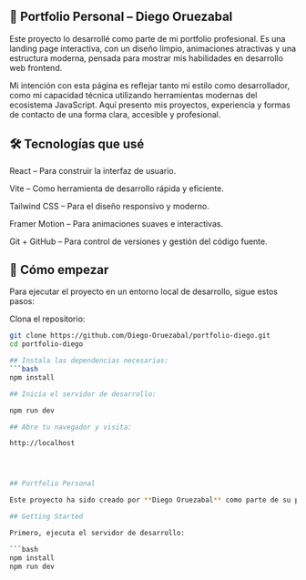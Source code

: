 ## 🚀 Portfolio Personal – Diego Oruezabal
Este proyecto lo desarrollé como parte de mi portfolio profesional. Es una landing page interactiva, con un diseño limpio, animaciones atractivas y una estructura moderna, pensada para mostrar mis habilidades en desarrollo web frontend.

Mi intención con esta página es reflejar tanto mi estilo como desarrollador, como mi capacidad técnica utilizando herramientas modernas del ecosistema JavaScript. Aquí presento mis proyectos, experiencia y formas de contacto de una forma clara, accesible y profesional.

## 🛠️ Tecnologías que usé
React – Para construir la interfaz de usuario.

Vite – Como herramienta de desarrollo rápida y eficiente.

Tailwind CSS – Para el diseño responsivo y moderno.

Framer Motion – Para animaciones suaves e interactivas.

Git + GitHub – Para control de versiones y gestión del código fuente.

## 🚧 Cómo empezar
Para ejecutar el proyecto en un entorno local de desarrollo, sigue estos pasos:

Clona el repositorio:

```bash
git clone https://github.com/Diego-Oruezabal/portfolio-diego.git
cd portfolio-diego

## Instala las dependencias necesarias:
```bash
npm install

## Inicia el servidor de desarrollo:

npm run dev

## Abre tu navegador y visita:

http://localhost




## Portfolio Personal

Este proyecto ha sido creado por **Diego Oruezabal** como parte de su portfolio personal. Es una landing page interactiva con animaciones, ideal para mostrar habilidades en desarrollo web moderno.

## Getting Started

Primero, ejecuta el servidor de desarrollo:

```bash
npm install
npm run dev


